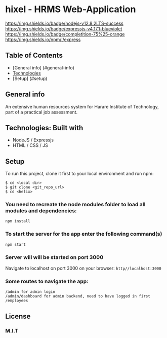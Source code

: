 # hixel - HRMS Web-Application

https://img.shields.io/badge/nodejs-v12.8.2LTS-success
https://img.shields.io/badge/expressjs-v4.17.1-blueviolet
https://img.shields.io/badge/completition-75%25-orange
https://img.shields.io/npm/l/express

## Table of Contents
* [General info] (#general-info)
* [Technologies](#technologies)
* [Setup] (#setup)

## General info
An extensive human resources system for Harare Institute of Technology, part of a practical job assessment.

## Technologies: Built with
* NodeJS / Expressjs
* HTML / CSS / JS

## Setup
To run this project, clone it first to your local environment and run npm:

```
$ cd <local dir>
$ git clone <git_repo_url>
$ cd <helix>
```

### You need to recreate the node modules folder to load all modules and dependencies:
`npm install`

### To start the server for the app enter the following command(s)
```
npm start

```
### Server will will be started on port 3000
Navigate to localhost on port 3000 on your browser: `http//localhost:3000`

### Some routes to navigate the app:
```
/admin for admin login
/admin/dashboard for admin backend, need to have logged in first
/employees
```

## License
### M.I.T
